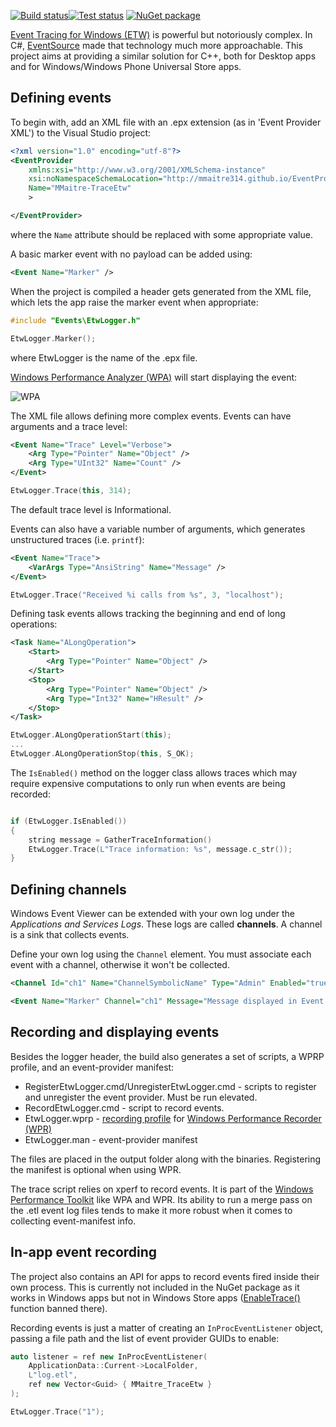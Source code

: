 [![Build status](https://ci.appveyor.com/api/projects/status/d3w7r6o478u53o8d?svg=true)![Test status](http://teststatusbadge.azurewebsites.net/api/status/mmaitre314/traceetw)](https://ci.appveyor.com/project/mmaitre314/traceetw)
[![NuGet package](http://mmaitre314.github.io/images/nuget.png)](https://www.nuget.org/packages/MMaitre.TraceEtw/)

[Event Tracing for Windows (ETW)](http://msdn.microsoft.com/en-us/library/windows/desktop/aa363668(v=vs.85).aspx) is  powerful but notoriously complex. In C#, [EventSource](http://msdn.microsoft.com/en-us/library/system.diagnostics.tracing.eventsource(v=vs.110).aspx) made that technology much more approachable. This project aims at providing a similar solution for C++, both for Desktop apps and for Windows/Windows Phone Universal Store apps. 

Defining events
---

To begin with, add an XML file with an .epx extension (as in 'Event Provider XML') to the Visual Studio project:

```xml
<?xml version="1.0" encoding="utf-8"?>
<EventProvider
    xmlns:xsi="http://www.w3.org/2001/XMLSchema-instance"
    xsi:noNamespaceSchemaLocation="http://mmaitre314.github.io/EventProvider.xsd"
    Name="MMaitre-TraceEtw" 
    >

</EventProvider>
```

where the `Name` attribute should be replaced with some appropriate value.

A basic marker event with no payload can be added using:

```xml
<Event Name="Marker" />
```

When the project is compiled a header gets generated from the XML file, which lets the app raise the marker event when appropriate:

```C++
#include "Events\EtwLogger.h"

EtwLogger.Marker();
```

where EtwLogger is the name of the .epx file.

[Windows Performance Analyzer (WPA)](http://msdn.microsoft.com/en-us/library/windows/hardware/hh448170.aspx) will start displaying the event:

![WPA](http://mmaitre314.github.io/images/TraceEtwWpa.PNG)

The XML file allows defining more complex events. Events can have arguments and a trace level:

```xml
<Event Name="Trace" Level="Verbose">
    <Arg Type="Pointer" Name="Object" />
    <Arg Type="UInt32" Name="Count" />
</Event>
```

```C++
EtwLogger.Trace(this, 314);
```

The default trace level is Informational.

Events can also have a variable number of arguments, which generates unstructured traces (i.e. `printf`):

```xml
<Event Name="Trace">
    <VarArgs Type="AnsiString" Name="Message" />
</Event>
```

```C++
EtwLogger.Trace("Received %i calls from %s", 3, "localhost");
```

Defining task events allows tracking the beginning and end of long operations:

```xml
<Task Name="ALongOperation">
    <Start>
        <Arg Type="Pointer" Name="Object" />
    </Start>
    <Stop>
        <Arg Type="Pointer" Name="Object" />
        <Arg Type="Int32" Name="HResult" />
    </Stop>
</Task>
```

```C++
EtwLogger.ALongOperationStart(this);
...
EtwLogger.ALongOperationStop(this, S_OK);
```

The `IsEnabled()` method on the logger class allows traces which may require expensive computations to only run when events are being recorded:

```C++

if (EtwLogger.IsEnabled())
{
    string message = GatherTraceInformation()
    EtwLogger.Trace(L"Trace information: %s", message.c_str());
}

```

Defining channels
---

Windows Event Viewer can be extended with your own log under the *Applications and Services Logs*.
These logs are called **channels**. A channel is a sink that collects events.

Define your own log using the `Channel` element. You must associate each event with a channel, otherwise
it won't be collected.

```xml
<Channel Id="ch1" Name="ChannelSymbolicName" Type="Admin" Enabled="true" Message="Display name of the log" />

<Event Name="Marker" Channel="ch1" Message="Message displayed in Event Viewer logs." />
```


Recording and displaying events
---

Besides the logger header, the build also generates a set of scripts, a WPRP profile, and an event-provider manifest:

- RegisterEtwLogger.cmd/UnregisterEtwLogger.cmd - scripts to register and unregister the event provider. Must be run elevated.
- RecordEtwLogger.cmd - script to record events.
- EtwLogger.wprp - [recording profile](http://msdn.microsoft.com/en-us/library/windows/hardware/hh448223.aspx) for [Windows Performance Recorder (WPR)](http://msdn.microsoft.com/en-us/library/windows/hardware/hh448205.aspx)
- EtwLogger.man - event-provider manifest

The files are placed in the output folder along with the binaries. Registering the manifest is optional when using WPR.

The trace script relies on xperf to record events. It is part of the [Windows Performance Toolkit](http://msdn.microsoft.com/en-us/library/windows/hardware/hh162945.aspx) like WPA and WPR. Its ability to run a merge pass on the .etl event log files tends to make it more robust when it comes to collecting event-manifest info.

In-app event recording
---

The project also contains an API for apps to record events fired inside their own process. This is currently not included in the NuGet package as it works in Windows apps but not in Windows Store apps ([EnableTrace()](http://msdn.microsoft.com/en-us/library/windows/desktop/aa363710(v=vs.85).aspx) function banned there).

Recording events is just a matter of creating an `InProcEventListener` object, passing a file path and the list of event provider GUIDs to enable:

```C++
auto listener = ref new InProcEventListener(
    ApplicationData::Current->LocalFolder,
    L"log.etl",
    ref new Vector<Guid> { MMaitre_TraceEtw }
);

EtwLogger.Trace("1");
```

